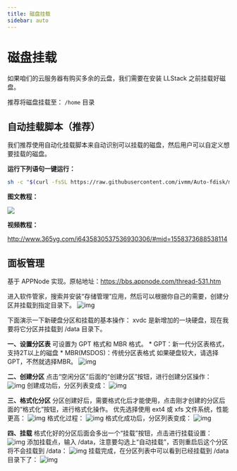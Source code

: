 ```yaml
---
title: 磁盘挂载
sidebar: auto
---
```


# 磁盘挂载

如果咱们的云服务器有购买多余的云盘，我们需要在安装 LLStack 之前挂载好磁盘。

推荐将磁盘挂载至： `/home` 目录

## 自动挂载脚本（推荐）

我们推荐使用自动化挂载脚本来自动识别可以挂载的磁盘，然后用户可以自定义想要挂载的磁盘。

**运行下列语句一键运行：**

```bash
sh -c "$(curl -fsSL https://raw.githubusercontent.com/ivmm/Auto-fdisk/master/auto_fdisk.sh)" 2>&1 | tee Auto-fdisk.log
```

**图文教程：**

![](https://pics.mf8.biz/picgo20190228152828.png)

**视频教程：**

http://www.365yg.com/i6435830537536930306/#mid=1558373688538114

## 面板管理

基于 APPNode 实现。原帖地址：https://bbs.appnode.com/thread-531.htm

  进入软件管家，搜索并安装“存储管理”应用，然后可以根据你自己的需要，创建分区并挂载到指定目录下。 
![img](https://bbs.appnode.com/upload/attach/201705/26/113912hlld2hzhhhhsdxt2.png)

下面演示一下新硬盘分区和挂载的基本操作： 
xvdc 是新增加的一块硬盘，现在我要将它分区并挂载到 /data 目录下。 

**一、设置分区表** 
可设置为 GPT 格式和 MBR 格式。 
\* GPT：新一代分区表格式，支持2T以上的磁盘 
\* MBR(MSDOS)：传统分区表格式 
如果硬盘较大，请选择GPT，不然就选择MBR。 
![img](https://bbs.appnode.com/upload/attach/201705/26/114048btzsmihxx9jp5s9w.png) 

**二、创建分区** 
点击“空闲分区”后面的“创建分区”按钮，进行创建分区操作： 
![img](https://bbs.appnode.com/upload/attach/201705/26/114120otnkb9b8nijv5973.png) 
创建成功后，分区列表变成： 
![img](https://bbs.appnode.com/upload/attach/201705/26/114440df8cfxlc3wnbph8n.png)

**三、格式化分区** 
分区创建好后，需要格式化后才能使用，点击刚才创建的分区后面的“格式化”按钮，进行格式化操作。 
优先选择使用 ext4 或 xfs 文件系统，性能更高： 
![img](https://bbs.appnode.com/upload/attach/201705/26/114444s11ysoeh9w9r73a5.png) 
格式化过程： 
![img](https://bbs.appnode.com/upload/attach/201705/26/114646um1bq9by0o400b8c.png) 
格式化成功后，分区列表变成： 
![img](https://bbs.appnode.com/upload/attach/201705/26/114712iyysllzjacc99sal.png)

**四、挂载** 
格式化好的分区后面会多出一个“挂载”按钮，点击进行挂载设置： 
![img](https://bbs.appnode.com/upload/attach/201705/26/114915ojoo9hmeppou9x92.png) 
添加挂载点，输入 /data，注意要勾选上“自动挂载”，否则重启后这个分区将不会挂载到 /data： 
![img](https://bbs.appnode.com/upload/attach/201705/26/114925bkiyfyrrmf6yxvyf.png) 
挂载完成，在分区列表中可以看到已经挂载到 /data 目录下了： 
![img](https://bbs.appnode.com/upload/attach/201705/26/115226zjx4x3fjj3ta0v02.png)  